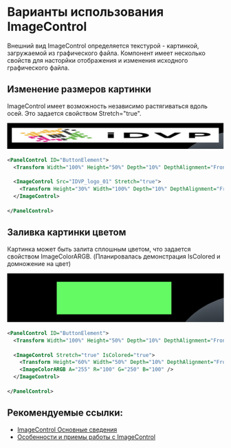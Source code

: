 # Варианты использования ImageControl 

Внешний вид ImageControl определяется текстурой - картинкой, загружаемой из графического файла.
Компонент имеет несколько свойств для насторйки отображения и изменения исходного графического файла.

## Изменение размеров картинки

ImageControl имеет возможность независимо растягиваться вдоль осей. Это задается свойством Stretch="true".

![](../.screenshots/ImageControl1.png)

```xml
<PanelControl ID="ButtonElement">
  <Transform Width="100%" Height="50%" Depth="10%" DepthAlignment="Front" HorizontalAlignment="Center" VerticalAlignment="Center" Margin="0% 0% 15% 0%"/>

  <ImageControl Src="IDVP_logo_01" Stretch="true">
    <Transform Height="30%" Width="100%" Depth="10%" DepthAlignment="Front" VerticalAlignment="Center" HorizontalAlignment="Center"/>
  </ImageControl>

</PanelControl>
```

## Заливка картинки цветом

Картинка может быть залита сплошным цветом, что задается свойством ImageColorARGB. (Планировалась демонстрация IsColored и домножение на цвет)

![](../.screenshots/ImageControl2.png)



```xml
<PanelControl ID="ButtonElement">
  <Transform Width="100%" Height="50%" Depth="10%" DepthAlignment="Front" HorizontalAlignment="Center" VerticalAlignment="Center" Margin="0% 0% 15% 0%"/>

  <ImageControl Stretch="true" IsColored="true">
    <Transform Height="60%" Width="50%" Depth="10%" DepthAlignment="Front" VerticalAlignment="Center" HorizontalAlignment="Center"/>
    <ImageColorARGB A="255" R="100" G="250" B="100" />
  </ImageControl>

</PanelControl>
```



## Рекомендуемые ссылки:

- [ImageControl Основные сведения](../README.md)
- [Особенности и приемы работы с ImageControl](../README_hints.md)